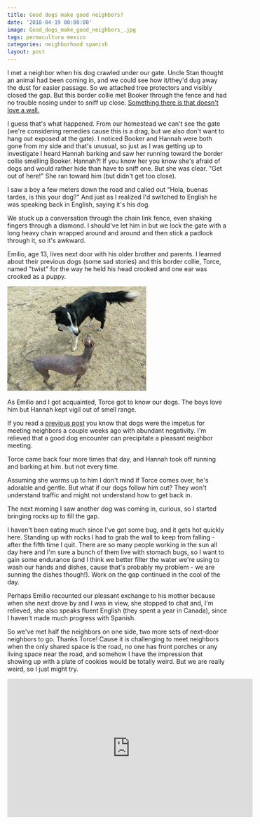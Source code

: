 ```yaml
---
title: Good dogs make good neighbors?
date: '2018-04-19 00:00:00'
image: Good_dogs_make_good_neighbors_.jpg
tags: permacultura mexico
categories: neighborhood spanish
layout: post
---
```


I met a neighbor when his dog crawled under our gate. Uncle Stan thought an animal had been coming in, and we could see how it/they'd dug away the dust for easier passage. So we attached tree protectors and visibly closed the gap. But this border collie met Booker through the fence and had no trouble nosing under to sniff up close. [Something there is that doesn't love a wall.](https://www.poetryfoundation.org/poems/44266/mending-wall)

I guess that's what happened. From our homestead we can't see the gate (we're considering remedies cause this is a drag, but we also don't want to hang out exposed at the gate). I noticed Booker and Hannah were both gone from my side and that's unusual, so just as I was getting up to investigate I heard Hannah barking and saw her running toward the border collie smelling Booker. Hannah?! If you know her you know she's afraid of dogs and would rather hide than have to sniff one. But she was clear. "Get out of here!" She ran toward him (but didn't get too close).

I saw a boy a few meters down the road and called out "Hola, buenas tardes, is this your dog?" And just as I realized I'd switched to English he was speaking back in English, saying it's his dog.

We stuck up a conversation through the chain link fence, even shaking fingers through a diamond. I should've let him in but we lock the gate with a long heavy chain wrapped around and around and then stick a padlock through it, so it's awkward.

Emilio, age 13, lives next door with his older brother and parents. I learned about their previous dogs (some sad stories) and this border collie, Torce, named "twist" for the way he held his head crooked and one ear was crooked as a puppy.

[![](/images/max_torce_.jpg)](/images/max_torce.jpg)

As Emilio and I got acquainted, Torce got to know our dogs. The boys love him but Hannah kept vigil out of smell range.

If you read a [previous post](http://www.annalisagross.com/home/everyone-is-wrong) you know that dogs were the impetus for meeting neighbors a couple weeks ago with abundant negativity. I'm relieved that a good dog encounter can precipitate a pleasant neighbor meeting.

Torce came back four more times that day, and Hannah took off running and barking at him. but not every time.

Assuming she warms up to him I don't mind if Torce comes over, he's adorable and gentle. But what if our dogs follow him out? They won't understand traffic and might not understand how to get back in.

The next morning I saw another dog was coming in, curious, so I started bringing rocks up to fill the gap.

I haven't been eating much since I've got some bug, and it gets hot quickly here. Standing up with rocks I had to grab the wall to keep from falling - after the fifth time I quit. There are so many people working in the sun all day here and I'm sure a bunch of them live with stomach bugs, so I want to gain some endurance (and I think we better filter the water we're using to wash our hands and dishes, cause that's probably my problem - we are sunning the dishes though!). Work on the gap continued in the cool of the day.

Perhaps Emilio recounted our pleasant exchange to his mother because when she next drove by and I was in view, she stopped to chat and, I'm relieved, she also speaks fluent English (they spent a year in Canada), since I haven't made much progress with Spanish.

So we've met half the neighbors on one side, two more sets of next-door neighbors to go. Thanks Torce! Cause it is challenging to meet neighbors when the only shared space is the road, no one has front porches or any living space near the road, and somehow I have the impression that showing up with a plate of cookies would be totally weird. But we are really weird, so I just might try.

<iframe width="560" height="315" src="https://www.youtube.com/embed/d6xuMiP85KA" frameborder="0" allow="autoplay; encrypted-media" allowfullscreen></iframe>